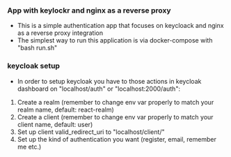 ### App with keylockr and nginx as a reverse proxy ###

- This is a simple authentication app that focuses on keycloack and nginx as a reverse proxy integration
- The simplest way to run this application is via docker-compose with "bash run.sh"

### keycloak setup ###

- In order to setup keycloak you have to those actions in keycloak dashboard on "localhost/auth" or "localhost:2000/auth":

1) Create a realm (remember to change env var properly to match your realm name, default: react-realm)
2) Create a client (remember to change env var properly to match your client name, default: user)
3) Set up client valid_redirect_uri to "localhost/client/"
4) Set up the kind of authentication you want (register, email, remember me etc.)
